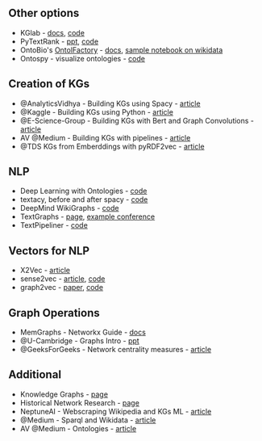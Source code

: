 
## Other options
* KGlab - [docs](https://derwen.ai/docs/kgl/), [code](https://github.com/DerwenAI/kglab)
* PyTextRank - [ppt](https://derwen.ai/s/kcgh#106), [code](https://github.com/DerwenAI/pytextrank)
* OntoBio's [OntolFactory](https://github.com/biolink/ontobio/blob/master/ontobio/ontol_factory.py) - [docs](https://ontobio.readthedocs.io/en/latest/), [sample notebook on wikidata](https://nbviewer.org/github/biolink/ontobio/blob/master/notebooks/Wikidata_Ontology.ipynb)
* Ontospy - visualize ontologies - [code](https://github.com/lambdamusic/Ontospy) 


## Creation of KGs
* @AnalyticsVidhya - Building KGs using Spacy - [article](https://www.analyticsvidhya.com/blog/2019/10/how-to-build-knowledge-graph-text-using-spacy/)
* @Kaggle - Building KGs using Python - [article](https://www.kaggle.com/nageshsingh/build-knowledge-graph-using-python)
* @E-Science-Group - Building KGs with Bert and Graph Convolutions - [article](https://esciencegroup.com/2020/10/27/building-a-tiny-knowledge-graph-with-bert-and-graph-convolutions/)
* AV @Medium - Building KGs with pipelines - [article](https://medium.com/analytics-vidhya/knowledge-graph-creation-part-ii-675fa480773a)
* @TDS KGs from Emberddings with pyRDF2vec - [article](https://towardsdatascience.com/how-to-create-representations-of-entities-in-a-knowledge-graph-using-pyrdf2vec-82e44dad1a0#1f07)


## NLP
* Deep Learning with Ontologies - [code](https://github.com/lasigeBioTM/BiOnt)
* textacy, before and after spacy - [code](https://github.com/chartbeat-labs/textacy) 
* DeepMind WikiGraphs - [code](https://github.com/deepmind/deepmind-research/tree/master/wikigraphs)
* TextGraphs - [page](http://www.textgraphs.org/), [example conference](http://www.textgraphs.org/)
* TextPipeliner - [code](https://github.com/krzysiekfonal/textpipeliner)

## Vectors for NLP
* X2Vec - [article](https://dl.acm.org/doi/pdf/10.1145/3375395.3387641)
* sense2vec - [article](https://explosion.ai/blog/sense2vec-reloaded), [code](https://github.com/explosion/sense2vec)
* graph2vec - [paper](https://arxiv.org/abs/1707.05005), [code](https://github.com/benedekrozemberczki/graph2vec)


## Graph Operations
* MemGraphs - Networkx Guide - [docs](https://networkx.guide/)
* @U-Cambridge - Graphs Intro - [ppt](https://www.cl.cam.ac.uk/~cm542/teaching/2011/stna-pdfs/stna-lecture11.pdf)
* @GeeksForGeeks - Network centrality measures - [article](https://www.geeksforgeeks.org/network-centrality-measures-in-a-graph-using-networkx-python/)


## Additional
* Knowledge Graphs - [page](https://arxiv.org/pdf/2003.02320.pdf)
* Historical Network Research - [page](https://historicalnetworkresearch.org/posts/)
* NeptuneAI - Webscraping Wikipedia and KGs ML - [article](https://neptune.ai/blog/web-scraping-and-knowledge-graphs-machine-learning)
* @Medium - Sparql and Wikidata - [article](https://medium.com/@gokceuludogan/introduction-to-sparql-and-wikidata-328926895e4)
* AV @Medium - Ontologies - [article](https://medium.com/analytics-vidhya/ontologies-in-detail-2916f9226133)
